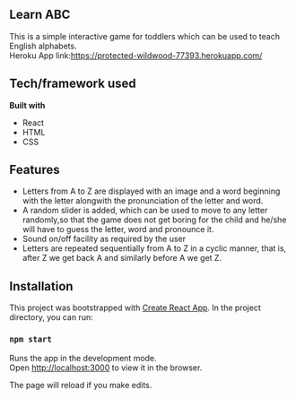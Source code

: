 ## Learn ABC
This is a simple interactive game for toddlers which can be used to teach English alphabets. <br/>
Heroku App link:https://protected-wildwood-77393.herokuapp.com/

## Tech/framework used
<b>Built with</b>
- React
- HTML
- CSS

## Features
- Letters from A to Z are displayed with an image and a word beginning with the letter alongwith the pronunciation of the letter and word.
- A random slider is added, which can be used to move to any letter randomly,so that the game does not get boring for the child and he/she will have to guess the letter, word and pronounce it.
- Sound on/off facility as required by the user
- Letters are repeated sequentially from A to Z in a cyclic manner, that is, after Z we get back A and similarly before A we get Z.

## Installation
This project was bootstrapped with [Create React App](https://github.com/facebook/create-react-app).
In the project directory, you can run:
### `npm start`

Runs the app in the development mode.<br />
Open [http://localhost:3000](http://localhost:3000) to view it in the browser.

The page will reload if you make edits.<br />


